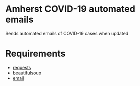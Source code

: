 # Amherst COVID-19 automated emails

Sends automated emails of COVID-19 cases when updated

# Requirements
- [requests](https://pypi.org/project/requests/)
- [beautifulsoup](https://pypi.org/project/beautifulsoup4/)
- [email](https://pypi.org/project/email/)
